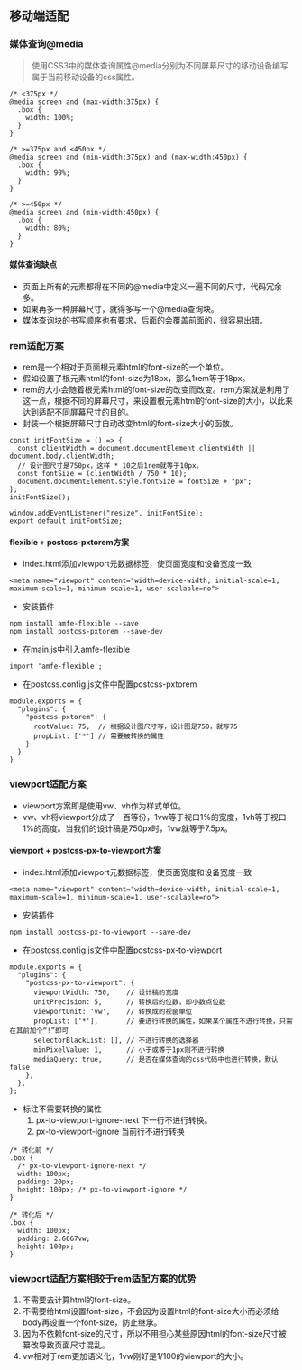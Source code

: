 ## 移动端适配
### 媒体查询@media
> 使用CSS3中的媒体查询属性@media分别为不同屏幕尺寸的移动设备编写属于当前移动设备的css属性。

```
/* <375px */
@media screen and (max-width:375px) { 
  .box {
    width: 100%;
  }
}

/* >=375px and <450px */
@media screen and (min-width:375px) and (max-width:450px) {
  .box {
    width: 90%;
  }
}

/* >=450px */
@media screen and (min-width:450px) {
  .box {
    width: 80%;
  }
}
```
#### 媒体查询缺点
- 页面上所有的元素都得在不同的@media中定义一遍不同的尺寸，代码冗余多。
- 如果再多一种屏幕尺寸，就得多写一个@media查询块。
- 媒体查询块的书写顺序也有要求，后面的会覆盖前面的，很容易出错。
### rem适配方案
- rem是一个相对于页面根元素html的font-size的一个单位。
- 假如设置了根元素html的font-size为18px，那么1rem等于18px。
- rem的大小会随着根元素html的font-size的改变而改变。rem方案就是利用了这一点，根据不同的屏幕尺寸，来设置根元素html的font-size的大小，以此来达到适配不同屏幕尺寸的目的。
- 封装一个根据屏幕尺寸自动改变html的font-size大小的函数。
```
const initFontSize = () => {
  const clientWidth = document.documentElement.clientWidth || document.body.clientWidth;
  // 设计图尺寸是750px，这样 * 10之后1rem就等于10px。
  const fontSize = (clientWidth / 750 * 10);
  document.documentElement.style.fontSize = fontSize + "px";
};
initFontSize();

window.addEventListener("resize", initFontSize);
export default initFontSize;
```
#### flexible + postcss-pxtorem方案
- index.html添加viewport元数据标签，使页面宽度和设备宽度一致
```
<meta name="viewport" content="width=device-width, initial-scale=1, maximum-scale=1, minimum-scale=1, user-scalable=no">
```
- 安装插件
```
npm install amfe-flexible --save
npm install postcss-pxtorem --save-dev
```
- 在main.js中引入amfe-flexible
```
import 'amfe-flexible';
```
- 在postcss.config.js文件中配置postcss-pxtorem
```
module.exports = {
  "plugins": {
    "postcss-pxtorem": {
      rootValue: 75,  // 根据设计图尺寸写，设计图是750，就写75
      propList: ['*'] // 需要被转换的属性
    }
  }
}
```
### viewport适配方案
- viewport方案即是使用vw、vh作为样式单位。
- vw、vh将viewport分成了一百等份，1vw等于视口1%的宽度，1vh等于视口1%的高度。当我们的设计稿是750px时，1vw就等于7.5px。
#### viewport + postcss-px-to-viewport方案
- index.html添加viewport元数据标签，使页面宽度和设备宽度一致
```
<meta name="viewport" content="width=device-width, initial-scale=1, maximum-scale=1, minimum-scale=1, user-scalable=no">
```
- 安装插件
```
npm install postcss-px-to-viewport --save-dev
```
- 在postcss.config.js文件中配置postcss-px-to-viewport
```
module.exports = {
  "plugins": {
    "postcss-px-to-viewport": {
      viewportWidth: 750,    // 设计稿的宽度
      unitPrecision: 5,      // 转换后的位数，即小数点位数
      viewportUnit: 'vw',    // 转换成的视窗单位
      propList: ['*'],       // 要进行转换的属性，如果某个属性不进行转换，只需在其前加个“!”即可
      selectorBlackList: [], // 不进行转换的选择器
      minPixelValue: 1,      // 小于或等于1px则不进行转换
      mediaQuery: true,      // 是否在媒体查询的css代码中也进行转换，默认false
    },
  },
};
```
- 标注不需要转换的属性
  1. px-to-viewport-ignore-next 下一行不进行转换。
  2. px-to-viewport-ignore 当前行不进行转换
```
/* 转化前 */
.box {
  /* px-to-viewport-ignore-next */
  width: 100px;
  padding: 20px;
  height: 100px; /* px-to-viewport-ignore */
}

/* 转化后 */
.box {
  width: 100px; 
  padding: 2.6667vw;
  height: 100px;
}
```
### viewport适配方案相较于rem适配方案的优势
1. 不需要去计算html的font-size。
2. 不需要给html设置font-size，不会因为设置html的font-size大小而必须给body再设置一个font-size，防止继承。
3. 因为不依赖font-size的尺寸，所以不用担心某些原因html的font-size尺寸被纂改导致页面尺寸混乱。
4. vw相对于rem更加语义化，1vw刚好是1/100的viewport的大小。